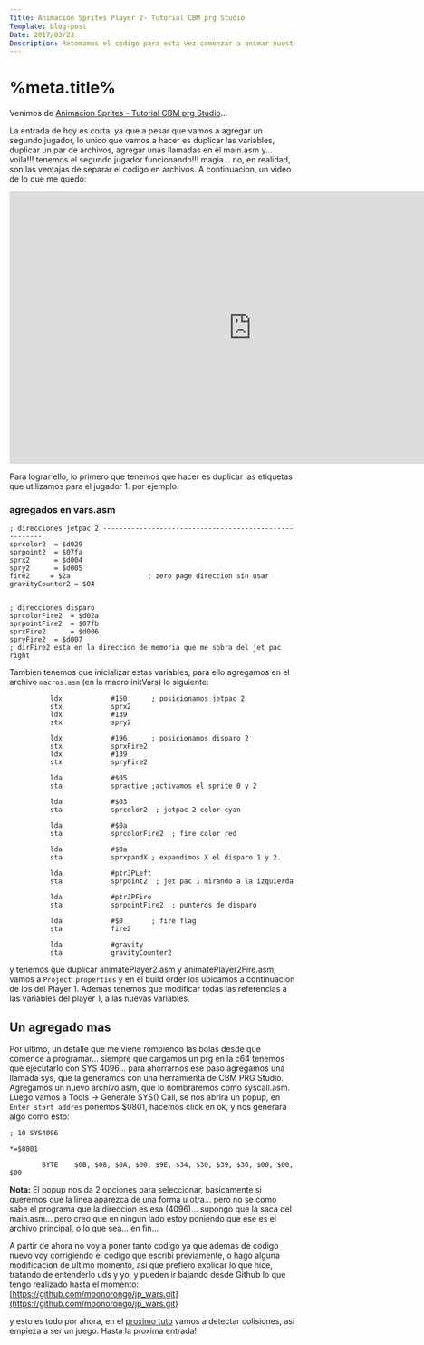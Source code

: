 ```yaml
---
Title: Animacion Sprites Player 2- Tutorial CBM prg Studio
Template: blog-post
Date: 2017/03/23
Description: Retomamos el codigo para esta vez comenzar a animar nuestro personaje...
---
```


# %meta.title%

Venimos de [Animacion Sprites - Tutorial CBM prg Studio](%base_url%/blog/animate_p1)...

La entrada de hoy es corta, ya que a pesar que vamos a agregar un segundo jugador, lo unico que vamos a hacer es duplicar las variables, duplicar un par de archivos, agregar unas llamadas en el main.asm y... voila!!! tenemos el segundo jugador funcionando!!! magia... no, en realidad, son las ventajas de separar el codigo en archivos. A continuacion, un video de lo que me quedo:

<iframe width="854" height="480" src="https://www.youtube.com/embed/1WsMkXZsI0Y" frameborder="0" allowfullscreen></iframe>  


Para lograr ello, lo primero que tenemos que hacer es duplicar las etiquetas que utilizamos para el jugador 1. por ejemplo: 

### agregados en vars.asm
~~~~~~~~
; direcciones jetpac 2 -------------------------------------------------------
sprcolor2  = $d029
sprpoint2  = $07fa
sprx2      = $d004
spry2      = $d005
fire2     = $2a                   ; zero page direccion sin usar
gravityCounter2 = $04
          

; direcciones disparo
sprcolorFire2  = $d02a
sprpointFire2  = $07fb
sprxFire2      = $d006
spryFire2  = $d007
; dirFire2 esta en la direccion de memoria que me sobra del jet pac right
~~~~~~~~

Tambien tenemos que inicializar estas variables, para ello agregamos en el archivo `macros.asm` (en la macro initVars) lo siguiente:
~~~~~~~~
          ldx            #150      ; posicionamos jetpac 2
          stx            sprx2
          ldx            #139       
          stx            spry2
          
          ldx            #196      ; posicionamos disparo 2
          stx            sprxFire2
          ldx            #139       
          stx            spryFire2

          lda            #$05      
          sta            spractive ;activamos el sprite 0 y 2
          
          lda            #$03
          sta            sprcolor2  ; jetpac 2 color cyan

          lda            #$0a
          sta            sprcolorFire2  ; fire color red

          lda            #$0a      
          sta            sprxpandX ; expandimos X el disparo 1 y 2.

          lda            #ptrJPLeft
          sta            sprpoint2  ; jet pac 1 mirando a la izquierda
          
          lda            #ptrJPFire      
          sta            sprpointFire2  ; punteros de disparo

          lda            #$0       ; fire flag 
          sta            fire2     
          
          lda            #gravity
          sta            gravityCounter2
~~~~~~~~

y tenemos que duplicar animatePlayer2.asm y animatePlayer2Fire.asm, vamos a `Project properties` y en el build order los ubicamos a continuacion de los del Player 1. 
Ademas tenemos que modificar todas las referencias a las variables del player 1, a las nuevas variables.

## Un agregado mas
Por ultimo, un detalle que me viene rompiendo las bolas desde que comence a programar... siempre que cargamos un prg en la c64 tenemos que ejecutarlo con SYS 4096... para ahorrarnos ese paso agregamos una llamada sys, que la generamos con una herramienta de CBM PRG Studio. 
Agregamos un nuevo archivo asm, que lo nombraremos como syscall.asm. Luego vamos a Tools -> Generate SYS() Call, se nos abrira un popup, en `Enter start addres` ponemos $0801, hacemos click en ok, y nos generará algo como esto:

~~~~~~~~
; 10 SYS4096

*=$0801

        BYTE    $0B, $08, $0A, $00, $9E, $34, $30, $39, $36, $00, $00, $00
~~~~~~~~

**Nota:** El popup nos da 2 opciones para seleccionar, basicamente si queremos que la linea aparezca de una forma u otra... pero no se como sabe el programa que la direccion es esa (4096)... supongo que la saca del main.asm... pero creo que en ningun lado estoy poniendo que ese es el archivo principal, o lo que sea... en fin...


A partir de ahora no voy a poner tanto codigo ya que ademas de codigo nuevo voy corrigiendo el codigo que escribi previamente, o hago alguna modificacion de ultimo momento, asi que  prefiero explicar lo que hice, tratando de entenderlo uds y yo, y pueden ir bajando desde Github lo que tengo realizado hasta el momento:
[https://github.com/moonorongo/jp_wars.git](https://github.com/moonorongo/jp_wars.git) 


y esto es todo por ahora, en el [proximo tuto](%base_url%/blog/colisiones) vamos a detectar colisiones, asi empieza a ser un juego. Hasta la proxima entrada!